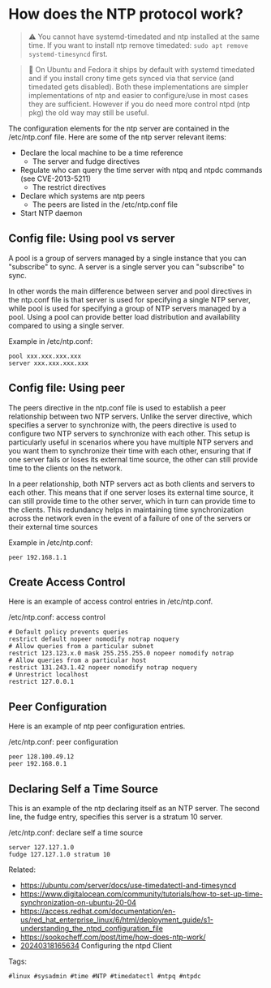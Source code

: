# How does the NTP protocol work?

> ⚠️ You cannot have systemd-timedated and ntp installed at the same time. If
> you want to install ntp remove timedated: `sudo apt remove systemd-timesyncd`
> first.

> 🧐 On Ubuntu and Fedora it ships by default with systemd timedated and if you
> install crony time gets synced via that service (and timedated gets disabled). Both these implementations
> are simpler implementations of ntp and easier to configure/use in most cases
> they are sufficient. However if you do need more control ntpd (ntp pkg) the
> old way may still be useful.

The configuration elements for the ntp server are contained in the /etc/ntp.conf file. Here are some of the ntp server relevant items:

* Declare the local machine to be a time reference
    * The server and fudge directives
* Regulate who can query the time server with ntpq and ntpdc commands (see CVE-2013-5211)
    * The restrict directives
* Declare which systems are ntp peers
    * The peers are listed in the /etc/ntp.conf file
* Start NTP daemon

## Config file: Using pool vs server

A pool is a group of servers managed by a single instance that you can
"subscribe" to sync. A server is a single server you can "subscribe" to sync.

In other words the main difference between server and pool directives in the
ntp.conf file is that server is used for specifying a single NTP server, while
pool is used for specifying a group of NTP servers managed by a pool. Using a
pool can provide better load distribution and availability compared to using a
single server.

Example in /etc/ntp.conf:

```
pool xxx.xxx.xxx.xxx
server xxx.xxx.xxx.xxx
```

## Config file: Using peer

The peers directive in the ntp.conf file is used to establish a peer
relationship between two NTP servers. Unlike the server directive, which
specifies a server to synchronize with, the peers directive is used to
configure two NTP servers to synchronize with each other. This setup is
particularly useful in scenarios where you have multiple NTP servers and you
want them to synchronize their time with each other, ensuring that if one
server fails or loses its external time source, the other can still provide
time to the clients on the network.

In a peer relationship, both NTP servers act as both clients and servers to
each other. This means that if one server loses its external time source, it
can still provide time to the other server, which in turn can provide time to
the clients. This redundancy helps in maintaining time synchronization across
the network even in the event of a failure of one of the servers or their
external time sources

Example in /etc/ntp.conf:

```
peer 192.168.1.1
```

## Create Access Control

Here is an example of access control entries in /etc/ntp.conf.

/etc/ntp.conf: access control

```
# Default policy prevents queries
restrict default nopeer nomodify notrap noquery
# Allow queries from a particular subnet
restrict 123.123.x.0 mask 255.255.255.0 nopeer nomodify notrap
# Allow queries from a particular host
restrict 131.243.1.42 nopeer nomodify notrap noquery
# Unrestrict localhost
restrict 127.0.0.1
```

## Peer Configuration

Here is an example of ntp peer configuration entries.

/etc/ntp.conf: peer configuration

```
peer 128.100.49.12
peer 192.168.0.1
```

## Declaring Self a Time Source

This is an example of the ntp declaring itself as an NTP server. The second line, the fudge entry, specifies this server is a stratum 10 server.

/etc/ntp.conf: declare self a time source

```
server 127.127.1.0
fudge 127.127.1.0 stratum 10
```

Related:

* https://ubuntu.com/server/docs/use-timedatectl-and-timesyncd
* https://www.digitalocean.com/community/tutorials/how-to-set-up-time-synchronization-on-ubuntu-20-04
* https://access.redhat.com/documentation/en-us/red_hat_enterprise_linux/6/html/deployment_guide/s1-understanding_the_ntpd_configuration_file
* https://sookocheff.com/post/time/how-does-ntp-work/
* [20240318165634](/20240318165634/) Configuring the ntpd Client

Tags:

    #linux #sysadmin #time #NTP #timedatectl #ntpq #ntpdc
